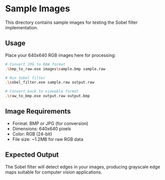 # Sample Images

This directory contains sample images for testing the Sobel filter implementation.

## Usage

Place your 640x640 RGB images here for processing:

```bash
# Convert JPG to RAW format
.\bmp_to_raw.exe images\sample.bmp sample.raw

# Run Sobel filter
.\sobel_filter.exe sample.raw output.raw

# Convert back to viewable format
.\raw_to_bmp.exe output.raw output.bmp
```

## Image Requirements

- Format: BMP or JPG (for conversion)
- Dimensions: 640x640 pixels
- Color: RGB (24-bit)
- File size: ~1.2MB for raw RGB data

## Expected Output

The Sobel filter will detect edges in your images, producing grayscale edge maps suitable for computer vision applications.
